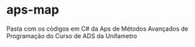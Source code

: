 # aps-map
Pasta com os códigos em C# da Aps de Métodos Avançados de Programação do Curso de ADS da Unifametro
